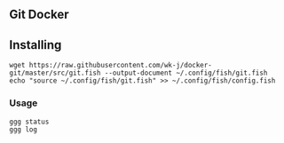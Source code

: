 ## Git Docker

## Installing

```
wget https://raw.githubusercontent.com/wk-j/docker-git/master/src/git.fish --output-document ~/.config/fish/git.fish
echo "source ~/.config/fish/git.fish" >> ~/.config/fish/config.fish
```

### Usage

```
ggg status
ggg log
```